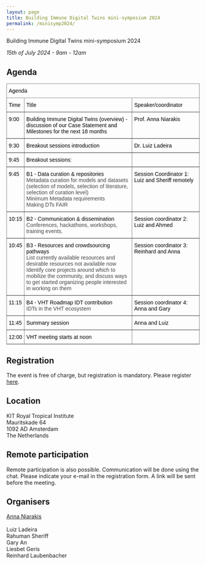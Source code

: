 ```yaml
---
layout: page
title: Building Immune Digital Twins mini-symposium 2024
permalink: /minisymp2024/
---
```


Building Immune Digital Twins mini-symposium 2024

*15th of July 2024 - 9am - 12am*

## Agenda

<style type="text/css">
.tg  {border-collapse:collapse;border-spacing:0;}
.tg td{border-color:black;border-style:solid;border-width:1px;font-family:Arial, sans-serif;font-size:14px;
  overflow:hidden;padding:10px 5px;word-break:normal;}
.tg th{border-color:black;border-style:solid;border-width:1px;font-family:Arial, sans-serif;font-size:14px;
  font-weight:normal;overflow:hidden;padding:10px 5px;word-break:normal;}
.tg .tg-0pky{border-color:inherit;text-align:left;vertical-align:top}
</style>
<table class="tg"><thead>
  <tr>
    <th class="tg-0pky" colspan="3"><span style="font-weight:400;font-style:normal;text-decoration:none;color:#000;background-color:transparent">Agenda</span></th>
  </tr></thead>
<tbody>
  <tr>
    <td class="tg-0pky"><span style="font-weight:400;font-style:normal;text-decoration:none;color:#000;background-color:transparent">Time</span></td>
    <td class="tg-0pky"><span style="font-weight:400;font-style:normal;text-decoration:none;color:#000;background-color:transparent">Title</span></td>
    <td class="tg-0pky"><span style="font-weight:400;font-style:normal;text-decoration:none;color:#000;background-color:transparent">Speaker/coordinator</span></td>
  </tr>
  <tr>
    <td class="tg-0pky"><span style="font-weight:400;font-style:normal;text-decoration:none;color:#000;background-color:transparent">9:00</span></td>
    <td class="tg-0pky"><span style="font-weight:400;font-style:normal;text-decoration:none;color:#000;background-color:transparent">Building Immune Digital Twins (overview) - discussion of our Case Statement and Milestones for the next 18 months</span></td>
    <td class="tg-0pky"><span style="font-weight:400;font-style:normal;text-decoration:none;color:#000;background-color:transparent">Prof. Anna Niarakis</span></td>
  </tr>
  <tr>
    <td class="tg-0pky"><span style="font-weight:400;font-style:normal;text-decoration:none;color:#000;background-color:transparent">9:30</span></td>
    <td class="tg-0pky"><span style="font-weight:400;font-style:normal;text-decoration:none;color:#000;background-color:transparent">Breakout sessions introduction</span></td>
    <td class="tg-0pky"><span style="font-weight:400;font-style:normal;text-decoration:none;color:#000;background-color:transparent">Dr. Luiz Ladeira</span></td>
  </tr>
  <tr>
    <td class="tg-0pky"><span style="font-weight:400;font-style:normal;text-decoration:none;color:#000;background-color:transparent">9:45</span></td>
    <td class="tg-0pky"><span style="font-weight:400;font-style:normal;text-decoration:none;color:#000;background-color:transparent">Breakout sessions:</span></td>
    <td class="tg-0pky"></td>
  </tr>
  <tr>
    <td class="tg-0pky"><span style="font-weight:400;font-style:normal;text-decoration:none;color:#000;background-color:transparent">9:45</span></td>
    <td class="tg-0pky"><span style="font-weight:400;font-style:normal;text-decoration:none;color:#000;background-color:transparent">B1 - Data curation &amp; repositories</span><br><span style="font-weight:400;font-style:normal;text-decoration:none;color:#444746;background-color:transparent">Metadata curation for models and datasets (selection of models, selection of literature, selection of curation level)</span><br><span style="font-weight:400;font-style:normal;text-decoration:none;color:#444746;background-color:transparent">Minimum Metadata requirements</span><br><span style="font-weight:400;font-style:normal;text-decoration:none;color:#444746;background-color:transparent">Making DTs FAIR </span></td>
    <td class="tg-0pky"><span style="font-weight:400;font-style:normal;text-decoration:none;color:#000;background-color:transparent">Session Coordinator 1: Luiz and Sheriff remotely</span></td>
  </tr>
  <tr>
    <td class="tg-0pky"><span style="font-weight:400;font-style:normal;text-decoration:none;color:#000;background-color:transparent">10:15</span></td>
    <td class="tg-0pky"><span style="font-weight:400;font-style:normal;text-decoration:none;color:#000;background-color:transparent">B2 - Communication &amp; dissemination </span><br><span style="font-weight:400;font-style:normal;text-decoration:none;color:#444746;background-color:transparent">Conferences, hackathons, workshops, training events.</span></td>
    <td class="tg-0pky"><span style="font-weight:400;font-style:normal;text-decoration:none;color:#000;background-color:transparent">Session coordinator 2: Luiz and Ahmed</span></td>
  </tr>
  <tr>
    <td class="tg-0pky"><span style="font-weight:400;font-style:normal;text-decoration:none;color:#000;background-color:transparent">10:45</span></td>
    <td class="tg-0pky"><span style="font-weight:400;font-style:normal;text-decoration:none;color:#000;background-color:transparent">B3 - Resources and crowdsourcing pathways</span><br><span style="font-weight:400;font-style:normal;text-decoration:none;color:#444746;background-color:transparent">List currently available resources and desirable resources not available now</span><br><span style="font-weight:400;font-style:normal;text-decoration:none;color:#444746;background-color:transparent"> Identify core projects around which to mobilize the community, and discuss ways to get   started organizing people interested in working on them</span></td>
    <td class="tg-0pky"><span style="font-weight:400;font-style:normal;text-decoration:none;color:#000;background-color:transparent">Session coordinator 3: Reinhard and Anna </span></td>
  </tr>
  <tr>
    <td class="tg-0pky"><span style="font-weight:400;font-style:normal;text-decoration:none;color:#000;background-color:transparent">11:15</span></td>
    <td class="tg-0pky"><span style="font-weight:400;font-style:normal;text-decoration:none;color:#000;background-color:transparent">B4 - VHT Roadmap IDT contribution</span><br><span style="font-weight:400;font-style:normal;text-decoration:none;color:#444746;background-color:transparent">IDTs in the VHT ecosystem</span></td>
    <td class="tg-0pky"><span style="font-weight:400;font-style:normal;text-decoration:none;color:#000;background-color:transparent">Session coordinator 4: Anna and Gary</span></td>
  </tr>
  <tr>
    <td class="tg-0pky"><span style="font-weight:400;font-style:normal;text-decoration:none;color:#000;background-color:transparent">11:45</span></td>
    <td class="tg-0pky"><span style="font-weight:400;font-style:normal;text-decoration:none;color:#000;background-color:transparent">Summary session</span></td>
    <td class="tg-0pky"><span style="font-weight:400;font-style:normal;text-decoration:none;color:#000;background-color:transparent">Anna and Luiz</span></td>
  </tr>
  <tr>
    <td class="tg-0pky"><span style="font-weight:400;font-style:normal;text-decoration:none;color:#000;background-color:transparent">12:00</span></td>
    <td class="tg-0pky"><span style="font-weight:400;font-style:normal;text-decoration:none;color:#000;background-color:transparent">VHT meeting starts at noon</span></td>
    <td class="tg-0pky"></td>
  </tr>
</tbody></table>

## Registration

The event is free of charge, but registration is mandatory. Please register [here](https://forms.gle/o8EstrsEeapNY8VG7).

## Location

KIT Royal Tropical Institute<br>
Mauritskade 64<br>
1092 AD Amsterdam<br>
The Netherlands 

## Remote participation

Remote participation is also possible. Communication will be done using the chat. Please indicate your e-mail in the registration form. A link will be sent before the meeting.

## Organisers

<a href="mailto:anna.niarakis@gmail.com">Anna Niarakis</a><br>  
Luiz Ladeira<br>
Rahuman Sheriff<br>
Gary An<br>
Liesbet Geris<br>
Reinhard Laubenbacher

